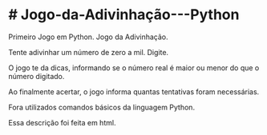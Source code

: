 <html>
  <h1># Jogo-da-Adivinhação---Python</h1>
  <p>Primeiro Jogo em Python. Jogo da Adivinhação.</p>
  <p>Tente adivinhar um número de zero a mil. Digite.</p>
  <p>O jogo te da dicas, informando se o número real é maior ou menor do que o número digitado.</p>
  <p>Ao finalmente acertar, o jogo informa quantas tentativas foram necessárias.</p>
  <p> Fora utilizados comandos básicos da linguagem Python.</p>
  <p> Essa descrição foi feita em html.</p>
 </html
